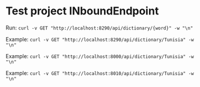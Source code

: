 # Test project INboundEndpoint

Run: `curl -v GET "http://localhost:8290/api/dictionary/{word}" -w "\n"`

Example: `curl -v GET "http://localhost:8290/api/dictionary/Tunisia" -w "\n"`

Example: `curl -v GET "http://localhost:8000/api/dictionary/Tunisia" -w "\n"`

Example: `curl -v GET "http://localhost:8010/api/dictionary/Tunisia" -w "\n"`


